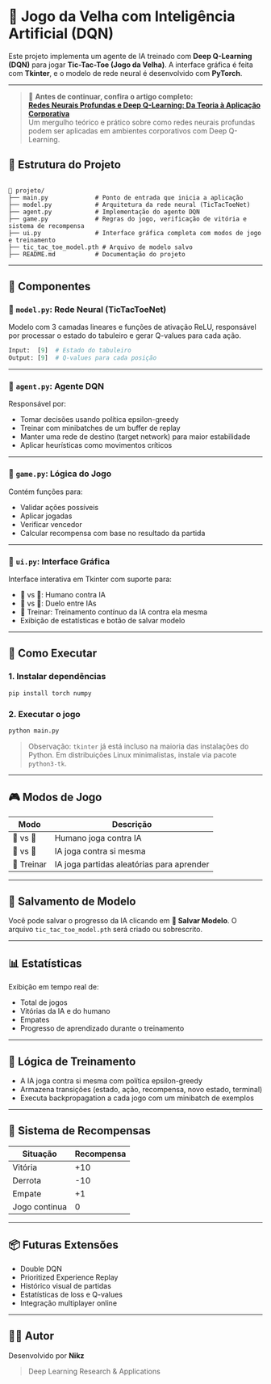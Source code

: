 
# 🤖 Jogo da Velha com Inteligência Artificial (DQN)

Este projeto implementa um agente de IA treinado com **Deep Q-Learning (DQN)** para jogar **Tic-Tac-Toe (Jogo da Velha)**. A interface gráfica é feita com **Tkinter**, e o modelo de rede neural é desenvolvido com **PyTorch**.

---


> 📘 **Antes de continuar, confira o artigo completo:**  
> [**Redes Neurais Profundas e Deep Q-Learning: Da Teoria à Aplicação Corporativa**](https://github.com/NicollasRezende/NeuralNK/blob/main/RedesNeurais.md)  
> Um mergulho teórico e prático sobre como redes neurais profundas podem ser aplicadas em ambientes corporativos com Deep Q-Learning.


## 📂 Estrutura do Projeto

```

📁 projeto/
├── main.py             # Ponto de entrada que inicia a aplicação
├── model.py            # Arquitetura da rede neural (TicTacToeNet)
├── agent.py            # Implementação do agente DQN
├── game.py             # Regras do jogo, verificação de vitória e sistema de recompensa
├── ui.py               # Interface gráfica completa com modos de jogo e treinamento
├── tic_tac_toe_model.pth # Arquivo de modelo salvo
├── README.md           # Documentação do projeto

````

---

## 🧠 Componentes

### 🔸 `model.py`: Rede Neural (TicTacToeNet)

Modelo com 3 camadas lineares e funções de ativação ReLU, responsável por processar o estado do tabuleiro e gerar Q-values para cada ação.

```python
Input:  [9]  # Estado do tabuleiro
Output: [9]  # Q-values para cada posição
````

---

### 🔸 `agent.py`: Agente DQN

Responsável por:

* Tomar decisões usando política epsilon-greedy
* Treinar com minibatches de um buffer de replay
* Manter uma rede de destino (target network) para maior estabilidade
* Aplicar heurísticas como movimentos críticos

---

### 🔸 `game.py`: Lógica do Jogo

Contém funções para:

* Validar ações possíveis
* Aplicar jogadas
* Verificar vencedor
* Calcular recompensa com base no resultado da partida

---

### 🔸 `ui.py`: Interface Gráfica

Interface interativa em Tkinter com suporte para:

* 🧑 vs 🤖: Humano contra IA
* 🤖 vs 🤖: Duelo entre IAs
* 🎯 Treinar: Treinamento contínuo da IA contra ela mesma
* Exibição de estatísticas e botão de salvar modelo

---

## 🚀 Como Executar

### 1. Instalar dependências

```bash
pip install torch numpy
```

### 2. Executar o jogo

```bash
python main.py
```

> Observação: `tkinter` já está incluso na maioria das instalações do Python. Em distribuições Linux minimalistas, instale via pacote `python3-tk`.

---

## 🎮 Modos de Jogo

| Modo       | Descrição                                 |
| ---------- | ----------------------------------------- |
| 🧑 vs 🤖   | Humano joga contra IA                     |
| 🤖 vs 🤖   | IA joga contra si mesma                   |
| 🎯 Treinar | IA joga partidas aleatórias para aprender |

---

## 💾 Salvamento de Modelo

Você pode salvar o progresso da IA clicando em **💾 Salvar Modelo**. O arquivo `tic_tac_toe_model.pth` será criado ou sobrescrito.

---

## 📊 Estatísticas

Exibição em tempo real de:

* Total de jogos
* Vitórias da IA e do humano
* Empates
* Progresso de aprendizado durante o treinamento

---

## 🧪 Lógica de Treinamento

* A IA joga contra si mesma com política epsilon-greedy
* Armazena transições (estado, ação, recompensa, novo estado, terminal)
* Executa backpropagation a cada jogo com um minibatch de exemplos

---

## 🎯 Sistema de Recompensas

| Situação      | Recompensa |
| ------------- | ---------- |
| Vitória       | +10        |
| Derrota       | -10        |
| Empate        | +1         |
| Jogo continua | 0          |

---

## 📦 Futuras Extensões

* Double DQN
* Prioritized Experience Replay
* Histórico visual de partidas
* Estatísticas de loss e Q-values
* Integração multiplayer online

---

## 👨‍💻 Autor

Desenvolvido por **Nikz**

> Deep Learning Research & Applications

